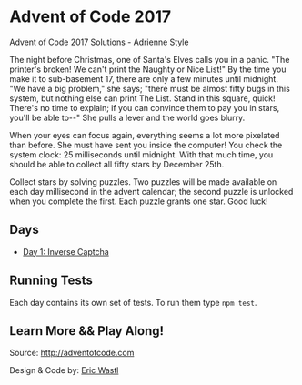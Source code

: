 # Advent of Code 2017
Advent of Code 2017 Solutions - Adrienne Style

The night before Christmas, one of Santa's Elves calls you in a panic. "The printer's broken! We can't print the Naughty or Nice List!" By the time you make it to sub-basement 17, there are only a few minutes until midnight. "We have a big problem," she says; "there must be almost fifty bugs in this system, but nothing else can print The List. Stand in this square, quick! There's no time to explain; if you can convince them to pay you in stars, you'll be able to--" She pulls a lever and the world goes blurry.

When your eyes can focus again, everything seems a lot more pixelated than before. She must have sent you inside the computer! You check the system clock: 25 milliseconds until midnight. With that much time, you should be able to collect all fifty stars by December 25th.

Collect stars by solving puzzles. Two puzzles will be made available on each day millisecond in the advent calendar; the second puzzle is unlocked when you complete the first. Each puzzle grants one star. Good luck!

## Days

- [Day 1: Inverse Captcha](https://github.com/adriennetacke/advent-of-code-2017/tree/master/2017/day-one)

## Running Tests

Each day contains its own set of tests. To run them type `npm test`.

## Learn More && Play Along!
Source: http://adventofcode.com

Design & Code by: [Eric Wastl](https://twitter.com/ericwastl)
